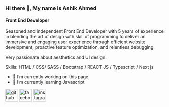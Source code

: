 ### Hi there 👋, My name is Ashik Ahmed
#### Front End Developer

Seasoned and independent Front End Developer with 5 years of experience in blending the art of design with skill of programming to deliver an immersive and engaging user experience through efficient website development, proactive feature optimization, and relentless debugging.

Very passionate about aesthetics and UI design.

Skills: HTML / CSS/ SASS / Bootstrap / REACT JS / Typescript / Next js

- 🔭 I’m currently working on this page. 
- 🌱 I’m currently learning Javascript 


[<img src='https://cdn.jsdelivr.net/npm/simple-icons@3.0.1/icons/github.svg' alt='github' height='40'>](https://github.com/https://github.com/Ashik72)  [<img src='https://cdn.jsdelivr.net/npm/simple-icons@3.0.1/icons/facebook.svg' alt='facebook' height='40'>](https://www.facebook.com/https://www.facebook.com/Ashik.ahmed72/)  [<img src='https://cdn.jsdelivr.net/npm/simple-icons@3.0.1/icons/instagram.svg' alt='instagram' height='40'>](https://www.instagram.com/https://www.instagram.com/ashik.ahmed72//)
